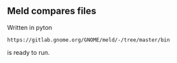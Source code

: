 ## Meld compares files

Written in pyton 

```
https://gitlab.gnome.org/GNOME/meld/-/tree/master/bin
```
is ready to run.

